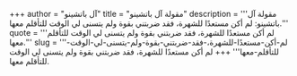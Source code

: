 +++
author = "آل باتشينو"
title = "مقولة آل باتشينو"
description = '''مقولة آل باتشينو: لم أكن مستعدًا للشهرة، فقد ضربتني بقوة ولم يتسنى لي الوقت للتأقلم معها.'''
quote = '''لم أكن مستعدًا للشهرة، فقد ضربتني بقوة ولم يتسنى لي الوقت للتأقلم معها.'''
slug = '''لم-أكن-مستعدًا-للشهرة،-فقد-ضربتني-بقوة-ولم-يتسنى-لي-الوقت-للتأقلم-معها'''
+++
لم أكن مستعدًا للشهرة، فقد ضربتني بقوة ولم يتسنى لي الوقت للتأقلم معها.
